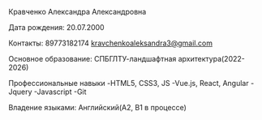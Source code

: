 Кравченко Александра Александровна

Дата рождения: 20.07.2000

Контакты:
89773182174
kravchenkoaleksandra3@gmail.com

Основное образование: СПБГЛТУ-ландшафтная архитектура(2022-2026)

Профессиональные навыки
-HTML5, CSS3, JS
-Vue.js, React, Angular
-Jquery
-Javascript
-Git

Владение языками: Английский(А2, В1 в процессе)
